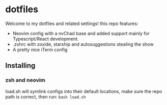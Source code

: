 # dotfiles
Welcome to my dotfiles and related settings! this repo features:
- Neovim config with a nvChad base and added support mainly for Typescript/React development.
- .zshrc with zoxide, starship and autosuggestions stealing the show
- A pretty nice iTerm config

## Installing
### zsh and neovim
load.sh will symlink configs into their default locations, make sure the repo path is correct, then run:
```bash load.sh```
